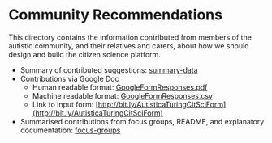 # Community Recommendations

This directory contains the information contributed from members of the autistic community, and their relatives and carers, about how we should design and build the citizen science platform.

* Summary of contributed suggestions: [summary-data](summary-data.md)
* Contributions via Google Doc
  * Human readable format: [GoogleFormResponses.pdf](GoogleFormResponses.pdf)
  * Machine readable format: [GoogleFormResponses.csv](GoogleFormResponses.csv)
  * Link to input form: [http://bit.ly/AutisticaTuringCitSciForm](http://bit.ly/AutisticaTuringCitSciForm)
* Summarised contributions from focus groups, README, and explanatory documentation: [focus-groups](focus-groups/README)
